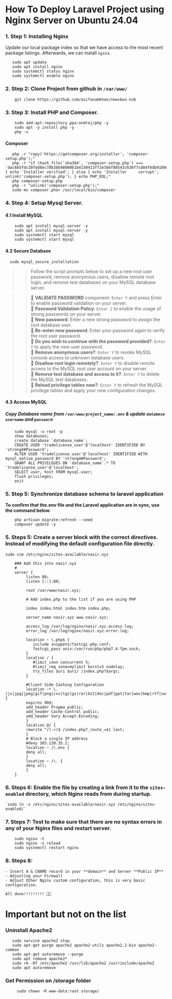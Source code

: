 # How To Deploy Laravel Project using Nginx Server on Ubuntu 24.04

### 1. Step 1: Installing Nginx
 Update our local package index so that we have access to the most recent package listings. Afterwards, we can install `nginx`.
 	
 ```
	sudo apt update
	sudo apt install nginx
	sudo systemctl status nginx
	sudo systemctl enable nginx
 ```
### 2. Step 2: Clone Project from github in `/var/www/`
```
 	git clone https://github.com/asifanamkhan/newsbox-nub
```
### 3. Step 3: Install PHP and Composer.
```
	sudo add-apt-repository ppa:ondrej/php -y
	sudo apt -y install php -y
 	php -v
```
#### Composer
 ```
  	php -r "copy('https://getcomposer.org/installer', 'composer-setup.php');"
	php -r "if (hash_file('sha384', 'composer-setup.php') === 'dac665fdc30fdd8ec78b38b9800061b4150413ff2e3b6f88543c636f7cd84f6db9189d43a81e5503cda447da73c7e5b6') { echo 'Installer verified'; } else { echo 'Installer 	corrupt'; unlink('composer-setup.php'); } echo PHP_EOL;"
	php composer-setup.php
	php -r "unlink('composer-setup.php');"
	sudo mv composer.phar /usr/local/bin/composer
 ```

### 4. Step 4: Setup Mysql Server.
#### 4.1 Install MySQL
 ```
	 sudo apt install mysql-server -y
  	 sudo apt install mysql-server -y
   	 sudo systemctl start mysql
   	 sudo systemctl start mysql
```
#### 4.2 Secure Database
  ``` 
   	sudo mysql_secure_installation 
  ```
     
>> Follow the script prompts below to set up a new root user password, remove anonymous users, disallow remote root login, and remove test databases on your MySQL database server.
 
>>🔷 **VALIDATE PASSWORD** component: `Enter Y` and press Enter to enable password validation on your server.\
🔷 **Password Validation Policy**: `Enter 2` to enable the usage of strong passwords on your server.\
🔷 **New password**: Enter a new strong password to assign the root database user.\
🔷 **Re-enter new password**: Enter your password again to verify the root user password.\
🔷 **Do you wish to continue with the password provided?**: `Enter Y` to apply the new user password.\
🔷 **Remove anonymous users?**: `Enter Y` to revoke MySQL console access to unknown database users.\
🔷 **Disallow root login remotely?**: `Enter Y` to disable remote access to the MySQL root user account on your server.\
🔷 **Remove test database and access to it?**: `Enter Y` to delete the MySQL test databases.\
🔷 **Reload privilege tables now?**: `Enter Y` to refresh the MySQL privilege tables and apply your new configuration changes. 

#### 4.3 Access MySQL
##### Copy Database name from `/var/www/project_name/.env` & update `databese username` and `password` 
```
	sudo mysql -u root -p
	show databases;
	create database `database_name`;
	CREATE USER 'tradelicense_user'@'localhost' IDENTIFIED BY 'strong4#Password';
	ALTER USER 'tradelicense_user'@'localhost' IDENTIFIED WITH mysql_native_password BY 'strong4#Password';  
	GRANT ALL PRIVILEGES ON `database_name`.* TO 'tradelicense_user'@'localhost';
	SELECT user, host FROM mysql.user;
	flush privileges;
	exit
```
### 5. Step 5: Synchronize database schema to laravel application

**To confirm that the.env file and the Laravel application are in sync, use the command below.**
```
  	php artisan migrate:refresh --seed
   	composer update -y
```

### 5. Steps 5: Create a server block with the correct directives. Instead of modifying the default configuration file directly.
`sudo vim /etc/nginx/sites-available/nasir.xyz`

```
	### Add this into nasir.xyz
	#
	server {
		 listen 80;
		 listen [::]:80;
		 
		 root /var/www/nasir.xyz;

		 # Add index.php to the list if you are using PHP

		 index index.html index.htm index.php;

		 server_name nasir.xyz www.nasir.xyz;

		 access_log /var/log/nginx/nasir.xyz.access.log;
		 error_log /var/log/nginx/nasir.xyz.error.log;

		 location ~ \.php$ {
			include snippets/fastcgi-php.conf;
			fastcgi_pass unix:/var/run/php/php7.4-fpm.sock;
		 }
		 location / {
			#limit_conn concurrent 5;
			#limit_req zone=mylimit burst=5 nodelay;
			try_files $uri $uri/ /index.php?$args;
		 }
		  
		 #Client Side Cashing Configuration
		 location ~* \.(js|jpg|jpeg|gif|png|css|tgz|gz|rar|bz2|doc|pdf|ppt|tar|wav|bmp|rtf|swf|ico|flv|txt|woff|woff2|svg)$ {
		 expires 90d;
		 add_header Pragma public;
		 add_header Cache-Control public;
		 add_header Vary Accept-Encoding;
		 }
		 location @/ {
		 rewrite ^/(.+)$ /index.php?_route_=$1 last;
		 }
		 # Block a single IP address
		 #deny 103.120.35.2;
		 location ~ /\.env {
		 deny all;
		 }
		 location ~ /\. {
		 deny all;
		 }
	}

```
### 6. Steps 6: Enable the file by creating a link from it to the `sites-enabled` directory, which Nginx reads from during startup.

	`sudo ln -s /etc/nginx/sites-available/nasir.xyz /etc/nginx/sites-enabled/`

### 7. Steps 7: Test to make sure that there are no syntax errors in any of your Nginx files and restart server.
```
	sudo nginx -t
	sudo nginx -s reload
	sudo systemctl restart nginx
```
### 8. Steps 8: 

	- Insert A & CNAME record in your **domain** and Server **Public IP**
	- Adjusting your Firewall
	- Adjust Other Nginx custom configuration, this is very basic configuration.

	All done!!!!!!!!! 🚀💥

 # Important but not on the list
 ### Uninstall Apache2
 ```
  	sudo service apache2 stop
   	sudo apt-get purge apache2 apache2-utils apache2.2-bin apache2-common
	sudo apt-get autoremove --purge
 	sudo apt remove apache2*
 	sudo rm -Rf /etc/apache2 /usr/lib/apache2 /usr/include/apache2
  	sudo apt autoremove
 ```
   ### Get Permission on /storage folder
   ```
    	sudo chown -R www-data:root storage/
   ```
